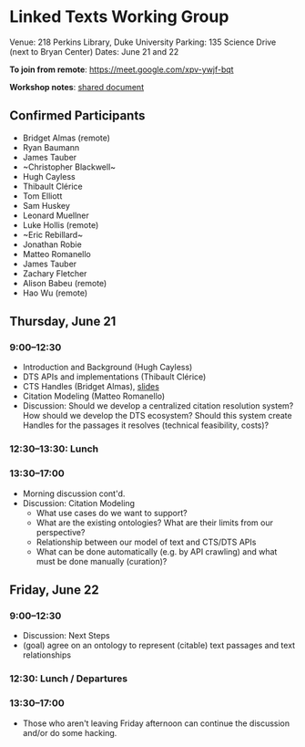 # Linked Texts Working Group
Venue: 218 Perkins Library, Duke University
Parking: 135 Science Drive (next to Bryan Center)
Dates: June 21 and 22

**To join from remote**: https://meet.google.com/xpv-ywjf-bqt

**Workshop notes**: [shared document](https://docs.google.com/document/d/11C5Nfx38Cg-MXB8Oda9cAMiaES02kmhXVo5hSOq2Ifs/edit?usp=sharing) 

## Confirmed Participants
 * Bridget Almas (remote)
 * Ryan Baumann
 * James Tauber 
 * ~Christopher Blackwell~
 * Hugh Cayless
 * Thibault Clérice
 * Tom Elliott
 * Sam Huskey
 * Leonard Muellner
 * Luke Hollis (remote)
 * ~Eric Rebillard~
 * Jonathan Robie
 * Matteo Romanello
 * James Tauber
 * Zachary Fletcher 
 * Alison Babeu (remote)
 * Hao Wu (remote)

## Thursday, June 21
### 9:00–12:30
 * Introduction and Background (Hugh Cayless)
 * DTS APIs and implementations (Thibault Clérice)
 * CTS Handles (Bridget Almas), [slides](https://docs.google.com/presentation/d/100SCupW0pHVCzCvKHTqQ0cVlqDRZr1UPpaJ3V4Oe0xw/edit#slide=id.p) 
 * Citation Modeling (Matteo Romanello)
 * Discussion: Should we develop a centralized citation resolution system? How should we develop the DTS ecosystem? Should this system create Handles for the passages it resolves (technical feasibility, costs)? 

### 12:30–13:30: Lunch
### 13:30–17:00
 * Morning discussion cont'd.
 * Discussion: Citation Modeling
   * What use cases do we want to support?
   * What are the existing ontologies? What are their limits from our perspective?
   * Relationship between our model of text and CTS/DTS APIs
   * What can be done automatically (e.g. by API crawling) and what must be done manually (curation)?

## Friday, June 22
### 9:00–12:30
 * Discussion: Next Steps
  * (goal) agree on an ontology to represent (citable) text passages and text relationships
### 12:30: Lunch / Departures
### 13:30–17:00
 * Those who aren't leaving Friday afternoon can continue the discussion and/or do some hacking.
